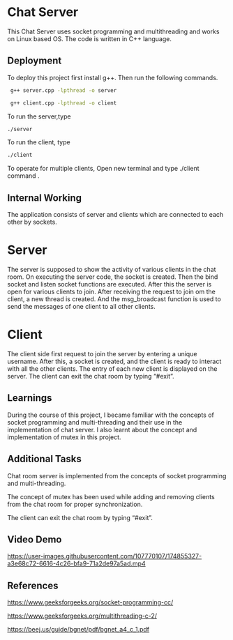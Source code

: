 
# Chat Server 

This Chat Server uses socket programming and multithreading and works on Linux based OS. The code is written in C++ language. 


## Deployment

To deploy this project first install g++. 
Then run the following commands.

```bash
 g++ server.cpp -lpthread -o server 

 g++ client.cpp -lpthread -o client 
```
To run the server,type
```bash
./server 
```
To run the client, type
```bash
./client 
```
To operate for multiple clients, Open new terminal and type 
./client command .

## Internal Working
The application consists of server and clients which are
 connected to each other by sockets. 

# Server 
The server is supposed to show the activity of various
clients in the chat room. On executing the server code,
the socket is created. Then the bind socket and listen socket
functions are executed. After this the server is open for 
various clients to join. After receiving the request to join
om the client, a new thread is created. And the msg_broadcast 
function is used to send the messages of one client to all 
other clients. 

# Client 
The client side first request to join the server by 
entering a unique username. After this, a socket is created,
and the client is ready to interact with all the other clients.
The entry of each new client is displayed on the server.
The client can exit the chat room by typing “#exit”. 


## Learnings
During the course of this project, I became familiar with the 
concepts of socket programming and multi-threading and their 
use in the implementation of chat server. I also learnt about 
the concept and implementation of mutex in this project. 
## Additional Tasks
 
Chat room server is implemented from the concepts of socket 		   programming and multi-threading. 

The concept of mutex has been used while adding and 
removing clients from the chat room for proper synchronization. 

The client can exit the chat room by typing “#exit”. 
## Video Demo


https://user-images.githubusercontent.com/107770107/174855327-a3e68c72-6616-4c26-bfa9-71a2de97a5ad.mp4


## References
https://www.geeksforgeeks.org/socket-programming-cc/ 

https://www.geeksforgeeks.org/multithreading-c-2/ 

https://beej.us/guide/bgnet/pdf/bgnet_a4_c_1.pdf 
